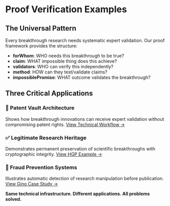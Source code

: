 # Proof Verification Examples

## The Universal Pattern

Every breakthrough research needs systematic expert validation. Our proof framework provides the structure:

- **forWhom**: WHO needs this breakthrough to be true?
- **claim**: WHAT impossible thing does this achieve?  
- **validators**: WHO can verify this independently?
- **method**: HOW can they test/validate claims?
- **impossiblePromise**: WHAT outcome validates the breakthrough?

## Three Critical Applications

### 🔐 Patent Vault Architecture
Shows how breakthrough innovations can receive expert validation without compromising patent rights.
[View Technical Workflow →](patent-vault-architecture.md)

### ✅ Legitimate Research Heritage  
Demonstrates permanent preservation of scientific breakthroughs with cryptographic integrity.
[View HGP Example →](hgp-workflow.md)

### 🚨 Fraud Prevention Systems
Illustrates automatic detection of research manipulation before publication.
[View Gino Case Study →](gino-prevention.md)

**Same technical infrastructure. Different applications. All problems solved.**

